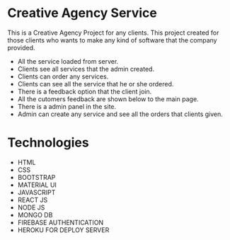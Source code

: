 # Creative Agency Service

This is a Creative Agency Project for any clients.
This project created for those clients who wants to make any kind of software that the company provided.

* All the service loaded from server.
* Clients see all services that the admin created.
* Clients can order any services.
* Clients can see all the service that he or she ordered.
* There is a feedback option that the client join.
* All the cutomers feedback are shown below to the main page.
* There is a admin panel in the site.
* Admin can create any service and see all the orders that clients given.


# Technologies

* HTML
* CSS
* BOOTSTRAP
* MATERIAL UI
* JAVASCRIPT
* REACT JS
* NODE JS
* MONGO DB
* FIREBASE AUTHENTICATION
* HEROKU FOR DEPLOY SERVER




